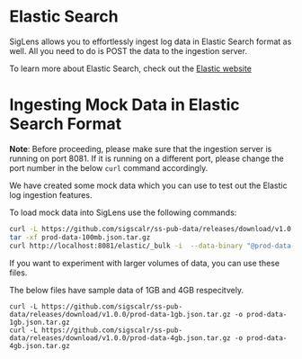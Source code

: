 # Elastic Search

SigLens allows you to effortlessly ingest log data in Elastic Search format as well. All you need to do is POST the data to the ingestion server. 

To learn more about Elastic Search, check out the [Elastic website](https://www.elastic.co/)

# Ingesting Mock Data in Elastic Search Format

**Note**: Before proceeding, please make sure that the ingestion server is running on port 8081. If it is running on a different port, please change the port number in the below `curl` command accordingly.

We have created some mock data which you can use to test out the Elastic log ingestion features.

To load mock data into SigLens use the following commands:

```bash
curl -L https://github.com/sigscalr/ss-pub-data/releases/download/v1.0.0/prod-data-100mb.json.tar.gz -o prod-data-100mb.json.tar.gz 
tar -xf prod-data-100mb.json.tar.gz
curl http://localhost:8081/elastic/_bulk -i  --data-binary "@prod-data-0.json"
```

If you want to experiment with larger volumes of data, you can use these files.

The below files have sample data of 1GB and 4GB respecitvely. 
```
curl -L https://github.com/sigscalr/ss-pub-data/releases/download/v1.0.0/prod-data-1gb.json.tar.gz -o prod-data-1gb.json.tar.gz
curl -L https://github.com/sigscalr/ss-pub-data/releases/download/v1.0.0/prod-data-4gb.json.tar.gz -o prod-data-4gb.json.tar.gz